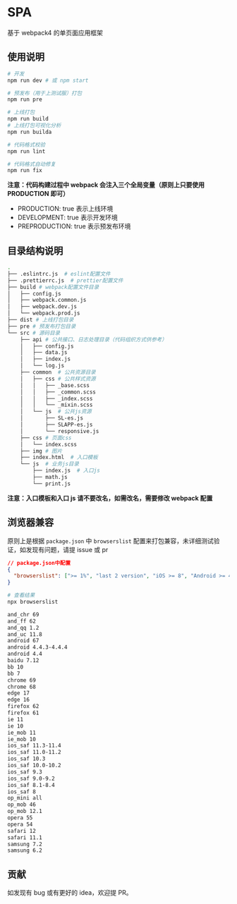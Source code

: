 # SPA

基于 webpack4 的单页面应用框架

## 使用说明

```bash
# 开发
npm run dev # 或 npm start

# 预发布（用于上测试服）打包
npm run pre

# 上线打包
npm run build
# 上线打包可视化分析
npm run builda

# 代码格式校验
npm run lint

# 代码格式自动修复
npm run fix
```

**注意：代码构建过程中 webpack 会注入三个全局变量（原则上只要使用 PRODUCTION 即可）**

- PRODUCTION: true 表示上线环境
- DEVELOPMENT: true 表示开发环境
- PREPRODUCTION: true 表示预发布环境

## 目录结构说明

```bash
.
├── .eslintrc.js  # eslint配置文件
├── .prettierrc.js  # prettier配置文件
├── build # webpack配置文件目录
│   ├── config.js
│   ├── webpack.common.js
│   ├── webpack.dev.js
│   └── webpack.prod.js
├── dist # 上线打包目录
├── pre # 预发布打包目录
└── src # 源码目录
    ├── api # 公共接口、日志处理目录（代码组织方式供参考）
    │   ├── config.js
    │   ├── data.js
    │   ├── index.js
    │   └── log.js
    ├── common  # 公共资源目录
    │   ├── css # 公共样式资源
    │   │   ├── _base.scss
    │   │   ├── _common.scss
    │   │   ├── _index.scss
    │   │   └── _mixin.scss
    │   └── js  # 公共js资源
    │       ├── SL-es.js
    │       ├── SLAPP-es.js
    │       └── responsive.js
    ├── css # 页面css
    │   └── index.scss
    ├── img # 图片
    ├── index.html  # 入口模板
    └── js  # 业务js目录
        ├── index.js  # 入口js
        ├── math.js
        └── print.js
```

**注意：入口模板和入口 js 请不要改名，如需改名，需要修改 webpack 配置**

## 浏览器兼容

原则上是根据 `package.json` 中 `browserslist` 配置来打包兼容，未详细测试验证，如发现有问题，请提 issue 或 pr

```json
// package.json中配置
{
  "browserslist": [">= 1%", "last 2 version", "iOS >= 8", "Android >= 4.4"]
}
```

```bash
# 查看结果
npx browserslist

and_chr 69
and_ff 62
and_qq 1.2
and_uc 11.8
android 67
android 4.4.3-4.4.4
android 4.4
baidu 7.12
bb 10
bb 7
chrome 69
chrome 68
edge 17
edge 16
firefox 62
firefox 61
ie 11
ie 10
ie_mob 11
ie_mob 10
ios_saf 11.3-11.4
ios_saf 11.0-11.2
ios_saf 10.3
ios_saf 10.0-10.2
ios_saf 9.3
ios_saf 9.0-9.2
ios_saf 8.1-8.4
ios_saf 8
op_mini all
op_mob 46
op_mob 12.1
opera 55
opera 54
safari 12
safari 11.1
samsung 7.2
samsung 6.2
```

## 贡献

如发现有 bug 或有更好的 idea，欢迎提 PR。
